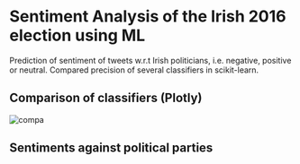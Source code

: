 # Sentiment Analysis of the Irish 2016 election using ML

Prediction of sentiment of tweets w.r.t Irish politicians, i.e. negative, positive or neutral. Compared precision of several classifiers in scikit-learn.   

## Comparison of classifiers (Plotly)
![compa](https://cloud.githubusercontent.com/assets/9676662/19621091/4a3399c2-9882-11e6-96af-d03d9845c084.PNG)

## Sentiments against political parties 
